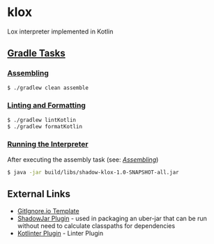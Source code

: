 # klox
Lox interpreter implemented in Kotlin

## [Gradle Tasks](#heading-gradle_tasks)

### [Assembling](#heading-assembling)

```bash
$ ./gradlew clean assemble
```

### [Linting and Formatting](#heading-linting)

```bash
$ ./gradlew lintKotlin
$ ./gradlew formatKotlin
```

### [Running the Interpreter](#heading-running)

After executing the assembly task (see: *[Assembling](#heading-assembling)*)

```bash
$ java -jar build/libs/shadow-klox-1.0-SNAPSHOT-all.jar 
```

## External Links

* [GitIgnore.io Template][1]
* [ShadowJar Plugin][2] - used in packaging an uber-jar that can be run without need to calculate classpaths for dependencies
* [Kotlinter Plugin][3] - Linter Plugin


[1]: <https://www.toptal.com/developers/gitignore/api/kotlin,intellij+all,gradle> (GitIgnore.io Template)
[2]: <https://github.com/johnrengelman/shadow> (ShadowJar Plugin)
[3]: <https://github.com/jeremymailen/kotlinter-gradle> (Kotliner Plugin)